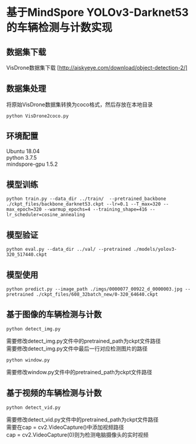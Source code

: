 # 基于MindSpore YOLOv3-Darknet53的车辆检测与计数实现

## 数据集下载

VisDrone数据集下载 [http://aiskyeye.com/download/object-detection-2/]

## 数据集处理
将原始VisDrone数据集转换为coco格式，然后存放在本地目录

```
python VisDrone2coco.py
```

## 环境配置
Ubuntu 18.04  
python 3.7.5  
mindspore-gpu 1.5.2

## 模型训练

```
python train.py --data_dir ../train/  --pretrained_backbone ./ckpt_files/backbone_darknet53.ckpt --lr=0.1 --T_max=320 --max_epoch=320 --warmup_epochs=4 --training_shape=416 --lr_scheduler=cosine_annealing
```

## 模型验证

```
python eval.py --data_dir ../val/ --pretrained ./models/yolov3-320_517440.ckpt
```

## 模型使用

```
python predict.py --image_path ./imgs/0000077_00922_d_0000003.jpg --pretrained ./ckpt_files/608_32batch_new/0-320_64640.ckpt
```

## 基于图像的车辆检测与计数

```
python detect_img.py
```
需要修改detect_img.py文件中的pretrained_path为ckpt文件路径  
需要修改detect_img.py文件中最后一行对应检测图片的路径
```
python window.py
```
需要修改window.py文件中的pretrained_path为ckpt文件路径

## 基于视频的车辆检测与计数

```
python detect_vid.py
```
需要修改detect_vid.py文件中的pretrained_path为ckpt文件路径  
需要在cap = cv2.VideoCapture()中添加视频路径  
cap = cv2.VideoCapture(0)则为检测电脑摄像头的实时视频
